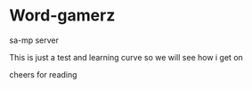 Word-gamerz
===========

sa-mp server

This is just a test and learning curve
so we will see how i get on

cheers for reading
